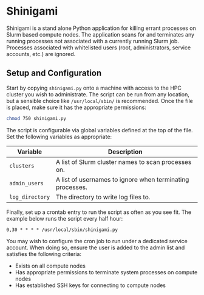 # Shinigami

Shinigami is a stand alone Python application for killing errant processes on Slurm based compute nodes.
The application scans for and terminates any running processes not associated with a currently running Slurm job.
Processes associated with whitelisted users (root, administrators, service accounts, etc.) are ignored.

## Setup and Configuration

Start by copying `shinigami.py` onto a machine with access to the HPC cluster you wish to administrate.
The script can be run from any location, but a sensible choice like `/usr/local/sbin/` is recommended.
Once the file is placed, make sure it has the appropriate permissions:

```bash
chmod 750 shinigami.py
```

The script is configurable via global variables defined at the top of the file.
Set the following variables as appropriate:

| Variable        | Description                                               |
|-----------------|-----------------------------------------------------------|
| `clusters`      | A list of Slurm cluster names to scan processes on.       |
| `admin_users`   | A list of usernames to ignore when terminating processes. |
| `log_directory` | The directory to write log files to.                      | 

Finally, set up a crontab entry to run the script as often as you see fit.
The example below runs the script every half hour:

```cron
0,30 * * * * /usr/local/sbin/shinigami.py
```

You may wish to configure the cron job to run under a dedicated service account.
When doing so, ensure the user is added to the admin list and satisfies the following criteria:

- Exists on all compute nodes
- Has appropriate permissions to terminate system processes on compute nodes
- Has established SSH keys for connecting to compute nodes
